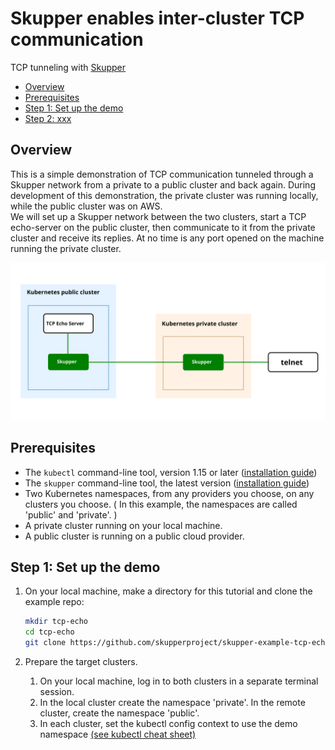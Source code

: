 # Skupper enables inter-cluster TCP communication



TCP tunneling with [Skupper](https://skupper.io/)

* [Overview](#overview)
* [Prerequisites](#prerequisites)
* [Step 1: Set up the demo](#step-1-set-up-the-demo)
* [Step 2: xxx](#xxx)


## Overview

This is a simple demonstration of TCP communication tunneled through a Skupper network from a private to a public cluster and back again. During development of this demonstration, the private cluster was running locally, while the public cluster was on AWS.
<br/>
We will set up a Skupper network between the two clusters, start a TCP echo-server on the public cluster, then communicate to it from the private cluster and receive its replies. At no time is any port opened on the machine running the private cluster.
<br/>


<img src="images/entities.svg" width="800"/>

## Prerequisites

* The `kubectl` command-line tool, version 1.15 or later ([installation guide](https://kubernetes.io/docs/tasks/tools/install-kubectl/))
* The `skupper` command-line tool, the latest version ([installation guide](https://skupper.io/start/index.html#step-1-install-the-skupper-command-line-tool-in-your-environment))
* Two Kubernetes namespaces, from any providers you choose, on any clusters you choose. ( In this example, the namespaces are called 'public' and 'private'. )
* A private cluster running on your local machine.
* A public cluster is running on a public cloud provider.


## Step 1: Set up the demo

1. On your local machine, make a directory for this tutorial and clone the example repo:

   ```bash
   mkdir tcp-echo
   cd tcp-echo
   git clone https://github.com/skupperproject/skupper-example-tcp-echo

   ```

2. Prepare the target clusters.

   1. On your local machine, log in to both clusters in a separate terminal session.
   2. In the local cluster create the namespace 'private'. In the remote cluster, create the namespace 'public'.
   3. In each cluster, set the kubectl config context to use the demo namespace [(see kubectl cheat sheet)](https://kubernetes.io/docs/reference/kubectl/cheatsheet/)





